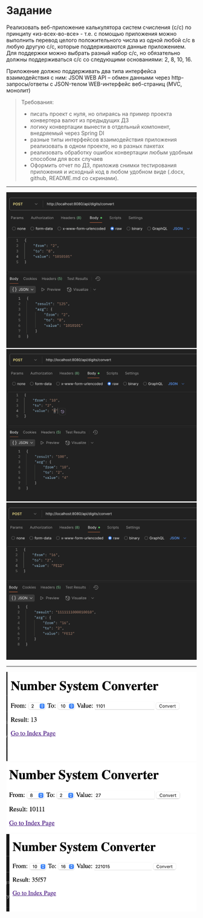 # Задание
Реализовать веб-приложение калькулятора систем счисления (c/c) по принципу «из-всех-во-все» - т.е.
с помощью приложения можно выполнить перевод целого положительного числа из одной любой c/c в 
любую другую c/c, которые поддерживаются данные приложением. Для поддержки можно выбрать разный 
набор c/c, но обязательно должны поддерживаться c/c со следующими основаниями: 2, 8, 10, 16.

Приложение должно поддерживать два типа интерфейса взаимодействия с ним:
JSON WEB API – обмен данными через http-запросы/ответы с JSON-телом
WEB-интерфейс веб-страниц (MVC, монолит)

> Требования:
> - писать проект с нуля, но опираясь на пример проекта конвертера валют из предыдущих ДЗ
> - логику конвертации вынести в отдельный компонент, внедряемый через Spring DI
> - разные типы интерфейсов взаимодействия приложения реализовать в одном проекте, но в разных пакетах
> - реализовать обработку ошибок конвертации любым удобным способом для всех случаев
> - Оформить отчет по ДЗ, приложив снимки тестирования приложения и исходный код в любом удобном виде (.docx, github, README.md со скринами).

---

![json_1](img/json_2_to_8.png)
![json_2](img/json_10_to_2.png)
![json_3](img/json_16_to_2.png)

---

![mvc_1](img/mvc_2_to_10.png)
![mvc_2](img/mvc_8_to_2.png)
![mvc_3](img/mvc_10_to_16.png)
